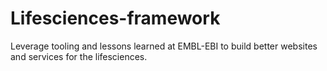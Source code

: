 # Lifesciences-framework
Leverage tooling and lessons learned at EMBL-EBI to build better websites and services for the lifesciences.
